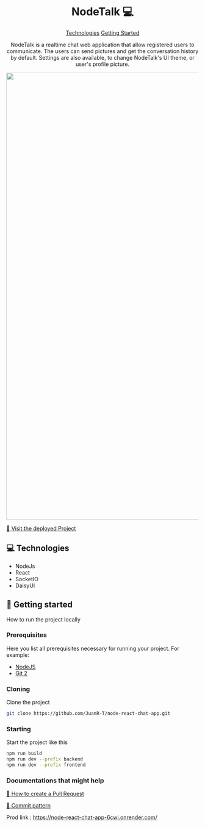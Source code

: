 <h1 align="center" style="font-weight: bold;">NodeTalk 💻</h1>

<p align="center">
<a href="#technologies">Technologies</a>
<a href="#started">Getting Started</a>
</p>


<p align="center">NodeTalk is a realtime chat web application that allow registered users to communicate. The users can send pictures and get the conversation history by default. Settings are also available, to change NodeTalk's UI theme, or user's profile picture.</p>



<p align="center"><img width="1173" alt="image" src="https://github.com/user-attachments/assets/03242216-7148-4637-a9a3-16099610fc36" />

<a href="https://node-react-chat-app-6cwi.onrender.com/">📱 Visit the deployed Project</a>
</p>

<p align="center">

</p>

<h2 id="technologies">💻 Technologies</h2>

- NodeJs
- React
- SocketIO
- DaisyUI

<h2 id="started">🚀 Getting started</h2>

How to run the project locally

<h3>Prerequisites</h3>

Here you list all prerequisites necessary for running your project. For example:

- [NodeJS](https://github.com/)
- [Git 2](https://github.com)

<h3>Cloning</h3>

Clone the project

```bash
git clone https://github.com/JuanR-T/node-react-chat-app.git
```

<h3>Starting</h3>

Start the project like this

```bash
npm run build
npm run dev --prefix backend
npm run dev --prefix frontend
```

<h3>Documentations that might help</h3>

[📝 How to create a Pull Request](https://www.atlassian.com/br/git/tutorials/making-a-pull-request)

[💾 Commit pattern](https://gist.github.com/joshbuchea/6f47e86d2510bce28f8e7f42ae84c716)


Prod link : https://node-react-chat-app-6cwi.onrender.com/
